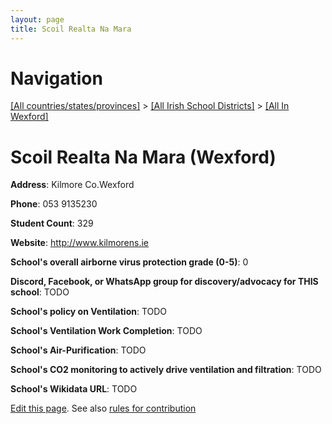 ```yaml
---
layout: page
title: Scoil Realta Na Mara
---
```

# Navigation

[[All countries/states/provinces]](../../..) > [[All Irish School Districts]](../..) > [[All In Wexford]](..)

# Scoil Realta Na Mara (Wexford)

**Address**: Kilmore Co.Wexford

**Phone**: 053 9135230

**Student Count**: 329

**Website**: <http://www.kilmorens.ie>

**School's overall airborne virus protection grade (0-5)**: 0

**Discord, Facebook, or WhatsApp group for discovery/advocacy for THIS school**: TODO

**School's policy on Ventilation**: TODO

**School's Ventilation Work Completion**: TODO

**School's Air-Purification**: TODO

**School's CO2 monitoring to actively drive ventilation and filtration**: TODO

**School's Wikidata URL**: TODO


[Edit this page](https://github.com/ventilate-schools/Ireland/edit/main/./Wexford/Scoil_Realta_Na_Mara.md). See also [rules for contribution](../../../contribution-rules/)
